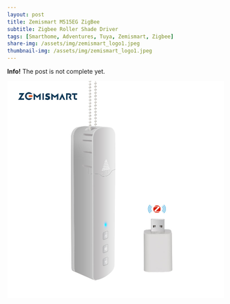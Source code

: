 ```yaml
---
layout: post
title: Zemismart M515EG ZigBee
subtitle: Zigbee Roller Shade Driver
tags: [Smarthome, Adventures, Tuya, Zemismart, Zigbee]
share-img: /assets/img/zemismart_logo1.jpeg
thumbnail-img: /assets/img/zemismart_logo1.jpeg
---
```

<div class="alert alert-info">
  <strong>Info!</strong> The post is not complete yet.
</div>

![Zemismart Curtains and Blind motors](/assets/img/zemismart_m515egz.jpg)
